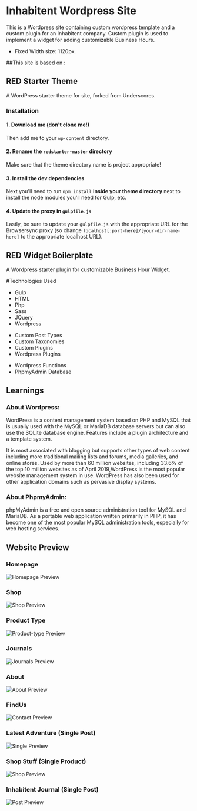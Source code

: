 # Inhabitent Wordpress Site
This is a Wordpress site containing custom wordpress template and a custom plugin for an Inhabitent company. Custom plugin is used to implement a widget for adding customizable Business Hours.

* Fixed Width size: 1120px.

##This site is based on :

## RED Starter Theme

A WordPress starter theme for site, forked from Underscores.

### Installation

#### 1. Download me (don't clone me!)

Then add me to your `wp-content` directory.

#### 2. Rename the `redstarter-master` directory

Make sure that the theme directory name is project appropriate!

#### 3. Install the dev dependencies

Next you'll need to run `npm install` **inside your theme directory** next to install the node modules you'll need for Gulp, etc.

#### 4. Update the proxy in `gulpfile.js`

Lastly, be sure to update your `gulpfile.js` with the appropriate URL for the Browsersync proxy (so change `localhost[:port-here]/[your-dir-name-here]` to the appropriate localhost URL).

## RED Widget Boilerplate

A Wordpress starter plugin for customizable Business Hour Widget.


#Technologies Used
* Gulp
* HTML
* Php
* Sass
* JQuery
* Wordpress
 - Custom Post Types
 - Custom Taxonomies
 - Custom Plugins
 - Wordpress Plugins
* Wordpress Functions
* PhpmyAdmin Database


## Learnings

### About Wordpress:
WordPress is a content management system based on PHP and MySQL that is usually used with the MySQL or MariaDB database servers but can also use the SQLite database engine. Features include a plugin architecture and a template system.

It is most associated with blogging but supports other types of web content including more traditional mailing lists and forums, media galleries, and online stores. Used by more than 60 million websites, including 33.6% of the top 10 million websites as of April 2019,WordPress is the most popular website management system in use. WordPress has also been used for other application domains such as pervasive display systems.

### About PhpmyAdmin:
phpMyAdmin is a free and open source administration tool for MySQL and MariaDB. As a portable web application written primarily in PHP, it has become one of the most popular MySQL administration tools, especially for web hosting services.


## Website Preview

### Homepage
![Homepage Preview](themes/inhabitent-redstarter-master/images/home-page.png)

### Shop 
![Shop Preview](themes/inhabitent-redstarter-master/images/shop.png)

### Product Type
![Product-type Preview](themes/inhabitent-redstarter-master/images/product-type.png)


### Journals
![Journals Preview](themes/inhabitent-redstarter-master/images/journals.png)

### About
![About Preview](themes/inhabitent-redstarter-master/images/about.png)

### FindUs
![Contact Preview](themes/inhabitent-redstarter-master/images/contact.png)

### Latest Adventure (Single Post)
![Single Preview](themes/inhabitent-redstarter-master/images/single-adventure.png)

### Shop Stuff (Single Product)
![Shop Preview](themes/inhabitent-redstarter-master/images/single-product.png)

### Inhabitent Journal (Single Post)
![Post Preview](themes/inhabitent-redstarter-master/images/single-post.png)


